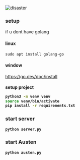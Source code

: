 ![disaster](https://static01.nyt.com/images/2021/04/30/multimedia/30xp-meme/29xp-meme-articleLarge-v3.jpg?quality=75&auto=webp&disable=upscale)<br>

### setup
if u dont have golang
#### linux
```
sudo apt install golang-go
```
#### window 
https://go.dev/doc/install<br>
<br>
<b>setup project<b><br>
```bash
python3 -m venv venv
source venv/bin/activate
pip install -r requirements.txt
```
### start server
```python
python server.py
```
### start Austen
```python
python austen.py
```
